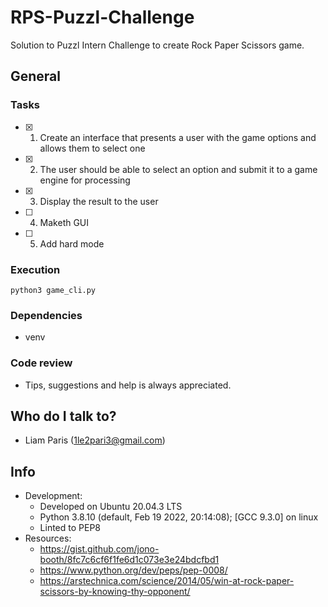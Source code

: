 # RPS-Puzzl-Challenge #

Solution to Puzzl Intern Challenge to create Rock Paper Scissors game.

## General ##

### Tasks ###
- [x] 1. Create an interface that presents a user with the game options and allows them to select one

- [x] 2. The user should be able to select an option and submit it to a game engine for processing

- [x] 3. Display the result to the user

- [ ] 4. Maketh GUI

- [ ] 5. Add hard mode


### Execution ###

~~~~
python3 game_cli.py
~~~~

### Dependencies ###
* venv

### Code review ###
* Tips, suggestions and help is always appreciated.

## Who do I talk to? ##
* Liam Paris (1le2pari3@gmail.com)

## Info ##
* Development:
  * Developed on Ubuntu 20.04.3 LTS
  * Python 3.8.10 (default, Feb 19 2022, 20:14:08); [GCC 9.3.0] on linux
  * Linted to PEP8
* Resources:
  * https://gist.github.com/jono-booth/8fc7c6cf6f1fe6d1c073e3e24bdcfbd1
  * https://www.python.org/dev/peps/pep-0008/
  * https://arstechnica.com/science/2014/05/win-at-rock-paper-scissors-by-knowing-thy-opponent/
